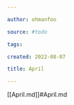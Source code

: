 ```yaml
---

author: ohmanfoo

source: #todo

tags: 

created: 2022-08-07

title: April

---
```

[[April.md]]#April.md